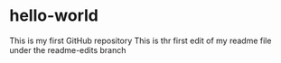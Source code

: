 # hello-world
This is my first GitHub repository
This is thr first edit of my readme file under the readme-edits branch
